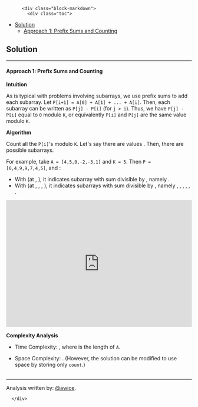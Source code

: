 <div class="article-body">
        
          <div class="block-markdown">
            <div class="toc">
<ul>
<li><a href="#solution">Solution</a><ul>
<li><a href="#approach-1-prefix-sums-and-counting">Approach 1: Prefix Sums and Counting</a></li>
</ul>
</li>
</ul>
</div>
<h2 id="solution">Solution</h2>
<hr>
<h4 id="approach-1-prefix-sums-and-counting">Approach 1: Prefix Sums and Counting</h4>
<p><strong>Intuition</strong></p>
<p>As is typical with problems involving subarrays, we use prefix sums to add each subarray.  Let <code>P[i+1] = A[0] + A[1] + ... + A[i]</code>.  Then, each subarray can be written as <code>P[j] - P[i]</code> (for <code>j &gt; i</code>).  Thus, we have <code>P[j] - P[i]</code> equal to <code>0</code> modulo <code>K</code>, or equivalently <code>P[i]</code> and <code>P[j]</code> are the same value modulo <code>K</code>.</p>
<p><strong>Algorithm</strong></p>
<p>Count all the <code>P[i]</code>'s modulo <code>K</code>.  Let's say there are <script type="math/tex; mode=display">C_x</script> values <script type="math/tex; mode=display">P[i] \equiv x \pmod{K}</script>.  Then, there are <script type="math/tex; mode=display">\sum_x \binom{C_x}{2}</script> possible subarrays.</p>
<p>For example, take <code>A = [4,5,0,-2,-3,1]</code> and <code>K = 5</code>.  Then <code>P = [0,4,9,9,7,4,5]</code>, and <script type="math/tex; mode=display">C_0 = 2, C_2 = 1, C_4 = 4</script>:</p>
<ul>
<li>With <script type="math/tex; mode=display">C_0 = 2</script> (at <script type="math/tex; mode=display">P[0]</script>, <script type="math/tex; mode=display">P[6]</script>), it indicates <script type="math/tex; mode=display">\binom{2}{2} = 1</script> subarray with sum divisible by <script type="math/tex; mode=display">K</script>, namely <script type="math/tex; mode=display">A[0:6] = [4, 5, 0, -2, -3, 1]</script>.</li>
<li>With <script type="math/tex; mode=display">C_4 = 4</script> (at <script type="math/tex; mode=display">P[1]</script>, <script type="math/tex; mode=display">P[2]</script>, <script type="math/tex; mode=display">P[3]</script>, <script type="math/tex; mode=display">P[5]</script>), it indicates <script type="math/tex; mode=display">\binom{4}{2} = 6</script> subarrays with sum divisible by <script type="math/tex; mode=display">K</script>, namely <script type="math/tex; mode=display">A[1:2]</script>, <script type="math/tex; mode=display">A[1:3]</script>, <script type="math/tex; mode=display">A[1:5]</script>, <script type="math/tex; mode=display">A[2:3]</script>, <script type="math/tex; mode=display">A[2:5]</script>, <script type="math/tex; mode=display">A[3:5]</script>.</li>
</ul>
<iframe src="https://leetcode.com/playground/oRReLTA2/shared" frameborder="0" width="100%" height="344" name="oRReLTA2"></iframe>

<p><strong>Complexity Analysis</strong></p>
<ul>
<li>
<p>Time Complexity:  <script type="math/tex; mode=display">O(N)</script>, where <script type="math/tex; mode=display">N</script> is the length of <code>A</code>.</p>
</li>
<li>
<p>Space Complexity:  <script type="math/tex; mode=display">O(N)</script>.  (However, the solution can be modified to use <script type="math/tex; mode=display">O(K)</script> space by storing only <code>count</code>.)
<br>
<br></p>
</li>
</ul>
<hr>
<p>Analysis written by: <a href="https://leetcode.com/awice">@awice</a>.</p>
          </div>
        
      </div>